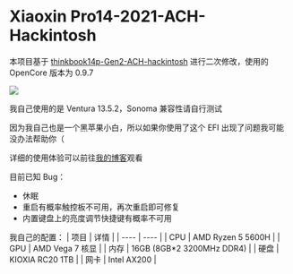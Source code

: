 # Xiaoxin Pro14-2021-ACH-Hackintosh
本项目基于 [thinkbook14p-Gen2-ACH-hackintosh](https://github.com/Kingtous/thinkbook14p-Gen2-ACH-hackintosh) 进行二次修改，使用的 OpenCore 版本为 0.9.7

![](./preview.png)

我自己使用的是 Ventura 13.5.2，Sonoma 兼容性请自行测试

因为我自己也是一个黑苹果小白，所以如果你使用了这个 EFI 出现了问题我可能没办法帮助你（

详细的使用体验可以前往[我的博客](https://qqquq.com/article/AMD-Laptop-Hackintosh)观看

目前已知 Bug：
- 休眠
- 重启有概率触控板不可用，再次重启即可修复
- 内置键盘上的亮度调节快捷键有概率不可用

我自己的配置：
| 项目 | 详情 |
|  ----  | ----  |
| CPU | AMD Ryzen 5 5600H |
| GPU | AMD Vega 7 核显 |
| 内存 | 16GB (8GB*2 3200MHz DDR4) |
| 硬盘 | KIOXIA RC20 1TB |
| 网卡 | Intel AX200 |